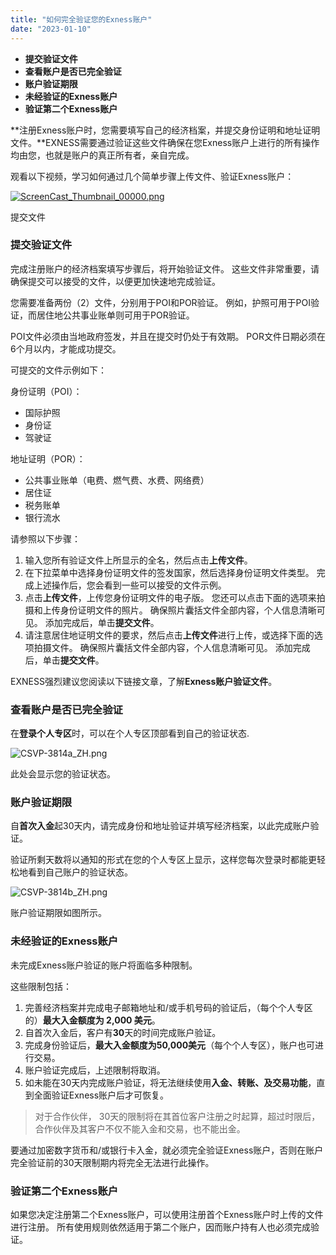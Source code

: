 ```yaml
---
title: "如何完全验证您的Exness账户"
date: "2023-01-10"
---
```


- **提交验证文件**
- **查看账户是否已完全验证**
- **账户验证期限**
- **未经验证的Exness账户**
- **验证第二个Exness账户**

**注册Exness账户时，您需要填写自己的经济档案，并提交身份证明和地址证明文件。**EXNESS需要通过验证这些文件确保在您Exness账户上进行的所有操作均由您，也就是账户的真正所有者，亲自完成。

观看以下视频，学习如何通过几个简单步骤上传文件、验证Exness账户：

[![ScreenCast_Thumbnail_00000.png](https://testingcf.jsdelivr.net/gh/jarlin8/OSS@main/exhelp/ScreenCast_Thumbnail_00000.png)](https://haokan.baidu.com/v?vid=4202496354573953527&pd=pcshare)

提交文件

### 提交验证文件

完成注册账户的经济档案填写步骤后，将开始验证文件。 这些文件非常重要，请确保提交可以接受的文件，以便更加快速地完成验证。

您需要准备两份（2）文件，分别用于POI和POR验证。 例如，护照可用于POI验证，而居住地公共事业账单则可用于POR验证。

POI文件必须由当地政府签发，并且在提交时仍处于有效期。 POR文件日期必须在6个月以内，才能成功提交。

可提交的文件示例如下：

身份证明（POI）：

- 国际护照
- 身份证
- 驾驶证

地址证明（POR）：

- 公共事业账单（电费、燃气费、水费、网络费）
- 居住证
- 税务账单
- 银行流水

请参照以下步骤：

1. 输入您所有验证文件上所显示的全名，然后点击**上传文件**。
2. 在下拉菜单中选择身份证明文件的签发国家，然后选择身份证明文件类型。 完成上述操作后，您会看到一些可以接受的文件示例。
3. 点击**上传文件**，上传您身份证明文件的电子版。 您还可以点击下面的选项来拍摄和上传身份证明文件的照片。 确保照片囊括文件全部内容，个人信息清晰可见。 添加完成后，单击**提交文件**。
4. 请注意居住地证明文件的要求，然后点击**上传文件**进行上传，或选择下面的选项拍摄文件。 确保照片囊括文件全部内容，个人信息清晰可见。 添加完成后，单击**提交文件**。

EXNESS强烈建议您阅读以下链接文章，了解**Exness账户验证文件**。

### 查看账户是否已完全验证

在**登录个人专区**时，可以在个人专区顶部看到自己的验证状态.

![CSVP-3814a_ZH.png](https://testingcf.jsdelivr.net/gh/jarlin8/OSS@main/exhelp/CSVP-3814a_ZH.png)

此处会显示您的验证状态。

### 账户验证期限

自**首次入金**起30天内，请完成身份和地址验证并填写经济档案，以此完成账户验证。

验证所剩天数将以通知的形式在您的个人专区上显示，这样您每次登录时都能更轻松地看到自己账户的验证状态。

![CSVP-3814b_ZH.png](https://testingcf.jsdelivr.net/gh/jarlin8/OSS@main/exhelp/CSVP-3814b_ZH.png)

账户验证期限如图所示。

### 未经验证的Exness账户

未完成Exness账户验证的账户将面临多种限制。

这些限制包括：

1. 完善经济档案并完成电子邮箱地址和/或手机号码的验证后，（每个个人专区的）**最大入金额度为 2,000 美元**。
2. 自首次入金后，客户有**30**天的时间完成账户验证。
3. 完成身份验证后，**最大入金额度为50,000美元**（每个个人专区），账户也可进行交易。
4. 账户验证完成后，上述限制将取消。
5. 如未能在30天内完成账户验证，将无法继续使用**入金、转账、及交易功能**，直到全面验证Exness账户后才可恢复。

> 对于合作伙伴， 30天的限制将在其首位客户注册之时起算，超过时限后，合作伙伴及其客户不仅不能入金和交易，也不能出金。

要通过加密数字货币和/或银行卡入金，就必须完全验证Exness账户，否则在账户完全验证前的30天限制期内将完全无法进行此操作。

### 验证第二个Exness账户

如果您决定注册第二个Exness账户，可以使用注册首个Exness账户时上传的文件进行注册。 所有使用规则依然适用于第二个账户，因而账户持有人也必须完成验证。
